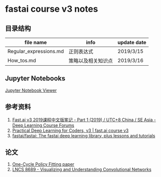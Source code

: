 # fastai course v3 notes

## 目录结构

|file name|info|update date
|---|---|---|
Regular_expressions.md|正则表达式|2019/3/15
How_tos.md|策略以及相关知识点|2019/3/16


## Jupyter Notebooks

[Jupyter Notebook Viewer](https://nbviewer.jupyter.org/github/AutuanLiu/Fastai-Notes-V3/tree/master/nbs/)


## 参考资料
1. [Fast.ai v3 2019课程中文版笔记 - Part 1 (2019) / UTC+8 China / SE Asia - Deep Learning Course Forums](https://forums.fast.ai/t/fast-ai-v3-2019/39325)
2. [Practical Deep Learning for Coders, v3 | fast.ai course v3](https://course.fast.ai/)
3. [fastai/fastai: The fastai deep learning library, plus lessons and tutorials](https://github.com/fastai/fastai)

## 论文
1. [One-Cycle Policy Fitting paper](https://arxiv.org/pdf/1803.09820.pdf)
2. [LNCS 8689 - Visualizing and Understanding Convolutional Networks](https://cs.nyu.edu/~fergus/papers/zeilerECCV2014.pdf)

